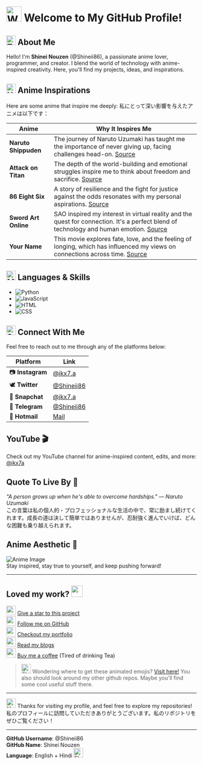 # <img src="https://raw.githubusercontent.com/Tarikul-Islam-Anik/Telegram-Animated-Emojis/main/People/Waving%20Hand.webp" alt="Waving Hand" width="40" height="40" /> Welcome to My GitHub Profile!

## <img src="https://raw.githubusercontent.com/Tarikul-Islam-Anik/Telegram-Animated-Emojis/main/People/Technologist.webp" alt="Technologist" width="25" height="25" /> About Me
Hello! I'm **Shinei Nouzen** (@Shineii86), a passionate anime lover, programmer, and creator. I blend the world of technology with anime-inspired creativity. Here, you'll find my projects, ideas, and inspirations. 

## <img src="https://raw.githubusercontent.com/Tarikul-Islam-Anik/Telegram-Animated-Emojis/main/Symbols/Heart%20On%20Fire.webp" alt="Heart On Fire" width="25" height="25" /> Anime Inspirations
Here are some anime that inspire me deeply:
私にとって深い影響を与えたアニメは以下です：

| Anime                 | Why It Inspires Me                                                                                           |
|-----------------------|-------------------------------------------------------------------------------------------------------------|
| **Naruto Shippuden**   | The journey of Naruto Uzumaki has taught me the importance of never giving up, facing challenges head-on. [Source](https://en.wikipedia.org/wiki/Naruto) |
| **Attack on Titan**    | The depth of the world-building and emotional struggles inspire me to think about freedom and sacrifice. [Source](https://en.wikipedia.org/wiki/Attack_on_Titan) |
| **86 Eight Six**       | A story of resilience and the fight for justice against the odds resonates with my personal aspirations. [Source](https://en.wikipedia.org/wiki/86_(novel)) |
| **Sword Art Online**   | SAO inspired my interest in virtual reality and the quest for connection. It's a perfect blend of technology and human emotion. [Source](https://en.wikipedia.org/wiki/Sword_Art_Online) |
| **Your Name**          | This movie explores fate, love, and the feeling of longing, which has influenced my views on connections across time. [Source](https://en.wikipedia.org/wiki/Your_Name) |

## <img src="https://raw.githubusercontent.com/Tarikul-Islam-Anik/Telegram-Animated-Emojis/main/Objects/Memo.webp" alt="Memo" width="25" height="25" /> Languages & Skills

- ![Python](https://img.shields.io/badge/-Python-306998?style=for-the-badge&logo=python&logoColor=fff) 
- ![JavaScript](https://img.shields.io/badge/-JavaScript-FF9900?style=for-the-badge&logo=javascript&logoColor=fff)
- ![HTML](https://img.shields.io/badge/-HTML5-E34F26?style=for-the-badge&logo=html5&logoColor=fff)
- ![CSS](https://img.shields.io/badge/-CSS3-1572B6?style=for-the-badge&logo=css3&logoColor=fff)

## <img src="https://raw.githubusercontent.com/Tarikul-Islam-Anik/Telegram-Animated-Emojis/main/Symbols/Speech%20Balloon.webp" alt="Speech Balloon" width="25" height="25" /> Connect With Me
Feel free to reach out to me through any of the platforms below:

| Platform     | Link                                    |
|--------------|-----------------------------------------|
| 📷 **Instagram** | [@ikx7.a](https://instagram.com/ikx7.a) |
| 🕊️ **Twitter**  | [@Shineii86](https://x.com/Shineii86)   |
| 👻 **Snapchat**  | [@ikx7.a](https://snapchat.com/ikx7.a)   |
| 💬 **Telegram**  | [@Shineii86](https://t.me/shineii86)          |
| 📧 **Hotmail**     | [Mail](mailto:ikx7a@hotmail.com)             |

## YouTube 🎬
Check out my YouTube channel for anime-inspired content, edits, and more: [@ikx7a](https://youtube.com/@ikx7a)

## Quote To Live By 💬
_"A person grows up when he's able to overcome hardships." — Naruto Uzumaki_  
この言葉は私の個人的・プロフェッショナルな生活の中で、常に励まし続けてくれます。成長の道は決して簡単ではありませんが、忍耐強く進んでいけば、どんな困難も乗り越えられます。

## Anime Aesthetic 🎨
![Anime Image](https://example.com/anime-image.jpg)  
Stay inspired, stay true to yourself, and keep pushing forward!

---
## Loved my work? <img src="assets/images/Heart on Fire.png" width="30">

<img src="assets/images/Star.png" width="25"/>&nbsp;[Give a star to this project](https://github.com/Tarikul-Islam-Anik/tarikul-islam-anik) <br/>
<img src="assets/images/Folded Hands Light Skin Tone.png" width="25"/>&nbsp;[Follow me on GitHub](https://github.com/Tarikul-Islam-Anik)<br/>
<img src="assets/images/Globe with Meridians.png" width="25"/>&nbsp;[Checkout my portfolio](https://oxyzen.vercel.app/)<br/>
<img src="assets/images/Writing Hand Light Skin Tone.png" width="25"/>&nbsp;[Read my blogs](https://oxyzen.vercel.app/blog)<br/>
<img src="assets/images/Hot Beverage.png" width="25"> [Buy me a coffee](https://ko-fi.com/oxyzen) (Tired of drinking Tea)

> <img src="https://raw.githubusercontent.com/Tarikul-Islam-Anik/Telegram-Animated-Emojis/main/Smileys/Thinking%20Face.webp" alt="Thinking Face" width="25" height="25" /> Wondering where to get these animated emojis?
> [Visit here!](https://github.com/Shineii86/Emojis) You also should look around my other github repos. Maybe you'll find some cool useful stuff there.

---

<img src="https://raw.githubusercontent.com/Tarikul-Islam-Anik/Telegram-Animated-Emojis/main/People/Heart%20Hands.webp" alt="Heart Hands" width="25" height="25" /> Thanks for visiting my profile, and feel free to explore my repositories!  
私のプロフィールに訪問していただきありがとうございます。私のリポジトリをぜひご覧ください！

---

**GitHub Username**: @Shineii86  
**GitHub Name**: Shinei Nouzen  
**Language**: English + Hindi <img src="https://raw.githubusercontent.com/Tarikul-Islam-Anik/Telegram-Animated-Emojis/main/Flags/Flag%20India.webp" alt="Flag India" width="25" height="25" />

